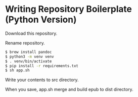 # Writing Repository Boilerplate (Python Version)

Download this repository.

Rename repository.

```sh
$ brew install pandoc
$ python3 -m venv venv
$ . venv/bin/activate
$ pip install -r requirements.txt
$ sh app.sh
```

Write your contents to src directory.

When you save, app.sh merge and build epub to dist directory.
